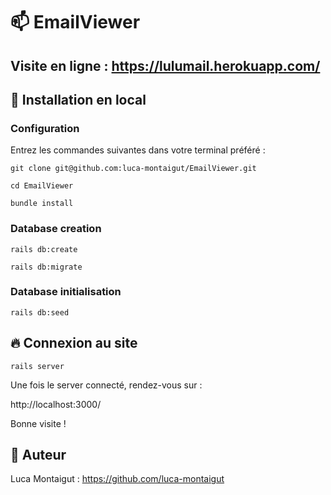 # 📫 EmailViewer

## Visite en ligne : https://lulumail.herokuapp.com/

## :wrench: Installation en local

### Configuration
Entrez les commandes suivantes dans votre terminal préféré :

`git clone git@github.com:luca-montaigut/EmailViewer.git`

`cd EmailViewer`

`bundle install`

### Database creation

`rails db:create`

`rails db:migrate`

### Database initialisation

`rails db:seed`

## 🔥 Connexion au site

`rails server`

Une fois le server connecté, rendez-vous sur :

http://localhost:3000/


Bonne visite !

## 🐰 Auteur
Luca Montaigut : https://github.com/luca-montaigut

